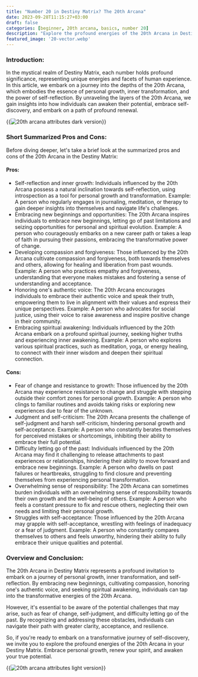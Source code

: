 ```yaml
---
title: "Number 20 in Destiny Matrix? The 20th Arcana"
date: 2023-09-28T11:15:27+03:00
draft: false
categories: [beginner, 20th arcana, basics, number 20]
description: "Explore the profound energies of the 20th Arcana in Destiny Matrix, symbolizing personal growth, inner transformation, and the power of self-reflection."
featured_image: '20-vector.webp'
---
```


### Introduction:
In the mystical realm of Destiny Matrix, each number holds profound significance, representing unique energies and facets of human experience. In this article, we embark on a journey into the depths of the 20th Arcana, which embodies the essence of personal growth, inner transformation, and the power of self-reflection. By unraveling the layers of the 20th Arcana, we gain insights into how individuals can awaken their potential, embrace self-discovery, and embark on a path of profound renewal.

{{<image link="20-dark.webp" alt="20th arcana attributes dark version">}}

### Short Summarized Pros and Cons:
Before diving deeper, let's take a brief look at the summarized pros and cons of the 20th Arcana in the Destiny Matrix:

#### Pros:

- Self-reflection and inner growth: Individuals influenced by the 20th Arcana possess a natural inclination towards self-reflection, using introspection as a tool for personal growth and transformation.
Example: A person who regularly engages in journaling, meditation, or therapy to gain deeper insights into themselves and navigate life's challenges.
- Embracing new beginnings and opportunities: The 20th Arcana inspires individuals to embrace new beginnings, letting go of past limitations and seizing opportunities for personal and spiritual evolution.
Example: A person who courageously embarks on a new career path or takes a leap of faith in pursuing their passions, embracing the transformative power of change.
- Developing compassion and forgiveness: Those influenced by the 20th Arcana cultivate compassion and forgiveness, both towards themselves and others, allowing for healing and liberation from past wounds.
Example: A person who practices empathy and forgiveness, understanding that everyone makes mistakes and fostering a sense of understanding and acceptance.
- Honoring one's authentic voice: The 20th Arcana encourages individuals to embrace their authentic voice and speak their truth, empowering them to live in alignment with their values and express their unique perspectives.
Example: A person who advocates for social justice, using their voice to raise awareness and inspire positive change in their community.
- Embracing spiritual awakening: Individuals influenced by the 20th Arcana embark on a profound spiritual journey, seeking higher truths and experiencing inner awakening.
Example: A person who explores various spiritual practices, such as meditation, yoga, or energy healing, to connect with their inner wisdom and deepen their spiritual connection.

#### Cons:

- Fear of change and resistance to growth: Those influenced by the 20th Arcana may experience resistance to change and struggle with stepping outside their comfort zones for personal growth.
Example: A person who clings to familiar routines and avoids taking risks or exploring new experiences due to fear of the unknown.
- Judgment and self-criticism: The 20th Arcana presents the challenge of self-judgment and harsh self-criticism, hindering personal growth and self-acceptance.
Example: A person who constantly berates themselves for perceived mistakes or shortcomings, inhibiting their ability to embrace their full potential.
- Difficulty letting go of the past: Individuals influenced by the 20th Arcana may find it challenging to release attachments to past experiences or relationships, hindering their ability to move forward and embrace new beginnings.
Example: A person who dwells on past failures or heartbreaks, struggling to find closure and preventing themselves from experiencing personal transformation.
- Overwhelming sense of responsibility: The 20th Arcana can sometimes burden individuals with an overwhelming sense of responsibility towards their own growth and the well-being of others.
Example: A person who feels a constant pressure to fix and rescue others, neglecting their own needs and limiting their personal growth.
- Struggles with self-acceptance: Those influenced by the 20th Arcana may grapple with self-acceptance, wrestling with feelings of inadequacy or a fear of judgment.
Example: A person who constantly compares themselves to others and feels unworthy, hindering their ability to fully embrace their unique qualities and potential.

### Overview and Conclusion:
The 20th Arcana in Destiny Matrix represents a profound invitation to embark on a journey of personal growth, inner transformation, and self-reflection. By embracing new beginnings, cultivating compassion, honoring one's authentic voice, and seeking spiritual awakening, individuals can tap into the transformative energies of the 20th Arcana.

However, it's essential to be aware of the potential challenges that may arise, such as fear of change, self-judgment, and difficulty letting go of the past. By recognizing and addressing these obstacles, individuals can navigate their path with greater clarity, acceptance, and resilience.

So, if you're ready to embark on a transformative journey of self-discovery, we invite you to explore the profound energies of the 20th Arcana in your Destiny Matrix. Embrace personal growth, renew your spirit, and awaken your true potential.

{{<image link="20-light.webp" alt="20th arcana attributes light version">}}



